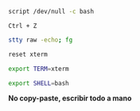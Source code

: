 ```bash
script /dev/null -c bash
```

```Shortcut
Ctrl + Z
```

```bash
stty raw -echo; fg
```

```bash
reset xterm
```

```bash
export TERM=xterm
```

```bash
export SHELL=bash
```
**No copy-paste, escribir todo a mano**